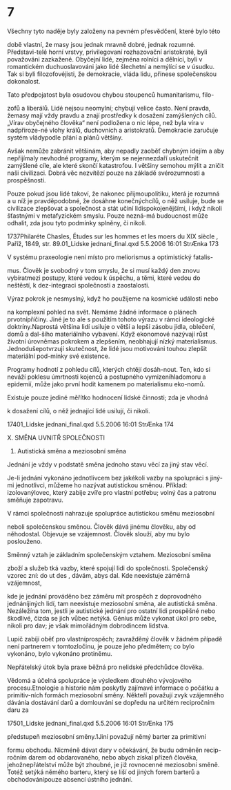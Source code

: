 # 7

Všechny tyto naděje byly založeny na pevném přesvědčení, které bylo této

době vlastní, že masy jsou jednak mravně dobré, jednak rozumné. Představi-telé horní vrstvy, privilegovaní rozhazovační aristokraté, byli považováni zazkažené. Obyčejní lidé, zejména rolníci a dělníci, byli v romantickém duchuoslavováni jako lidé šlechetní a nemýlící se v úsudku. Tak si byli filozofovéjisti, že demokracie, vláda lidu, přinese společenskou dokonalost.

Tato předpojatost byla osudovou chybou stoupenců humanitarismu, filo-

zofů a liberálů. Lidé nejsou neomylní; chybují velice často. Není pravda, žemasy mají vždy pravdu a znají prostředky k dosažení zamýšlených cílů. „Vírav obyčejného člověka“ není podložena o nic lépe, než byla víra v nadpřiroze-né vlohy králů, duchovních a aristokratů. Demokracie zaručuje systém vládypodle přání a plánů většiny.

Avšak nemůže zabránit většinám, aby nepadly zaoběť chybným idejím a aby nepřijímaly nevhodné programy, kterým se nejennezdaří uskutečnit zamýšlené cíle, ale které skončí katastrofou. I většiny semohou mýlit a zničit naši civilizaci. Dobrá věc nezvítězí pouze na základě svérozumnosti a prospěšnosti.

Pouze pokud jsou lidé takoví, že nakonec přijmoupolitiku, která je rozumná a u níž je pravděpodobné, že dosáhne konečnýchcílů, o něž usiluje, bude se civilizace zlepšovat a společnost a stát učiní lidispokojenějšími, i když nikoli šťastnými v metafyzickém smyslu. Pouze nezná-má budoucnost může odhalit, zda jsou tyto podmínky splněny, či nikoli.

1737Philaréte Chasles, Études sur les hommes et les moers du XIX siècle , Paříž, 1849, str. 89.01_Lidske jednani_final.qxd 5.5.2006 16:01 StrÆnka 173

V systému praxeologie není místo pro meliorismus a optimistický fatalis-

mus. Člověk je svobodný v tom smyslu, že si musí každý den znovu vybíratmezi postupy, které vedou k úspěchu, a těmi, které vedou do neštěstí, k dez-integraci společnosti a zaostalosti.

Výraz pokrok je nesmyslný, když ho použijeme na kosmické události nebo

na komplexní pohled na svět. Nemáme žádné informace o plánech prvotnípříčiny. Jiné je to ale s použitím tohoto výrazu v rámci ideologické doktríny.Naprostá většina lidí usiluje o větší a lepší zásobu jídla, oblečení, domů a dal-šího materiálního vybavení. Když ekonomové nazývají růst životní úrovněmas pokrokem a zlepšením, neobhajují nízký materialismus. Jednodušepotvrzují skutečnost, že lidé jsou motivováni touhou zlepšit materiální pod-mínky své existence.

Programy hodnotí z pohledu cílů, kterých chtějí dosáh-nout. Ten, kdo si neváží poklesu úmrtnosti kojenců a postupného vymizeníhladomoru a epidemií, může jako první hodit kamenem po materialismu eko-nomů.

Existuje pouze jediné měřítko hodnocení lidské činnosti; zda je vhodná

k dosažení cílů, o něž jednající lidé usilují, či nikoli.

17401_Lidske jednani_final.qxd 5.5.2006 16:01 StrÆnka 174

X. SMĚNA UVNITŘ SPOLEČNOSTI

1. Autistická směna a meziosobní směna

Jednání je vždy v podstatě směna jednoho stavu věcí za jiný stav věcí.

Je-li jednání vykonáno jednotlivcem bez jakékoli vazby na spolupráci s jiný-mi jednotlivci, můžeme ho nazývat autistickou směnou. Příklad: izolovanýlovec, který zabije zvíře pro vlastní potřebu; volný čas a patronu směňuje zapotravu.

V rámci společnosti nahrazuje spolupráce autistickou směnu meziosobní

neboli společenskou směnou. Člověk dává jinému člověku, aby od něhodostal. Objevuje se vzájemnost. Člověk slouží, aby mu bylo poslouženo.

Směnný vztah je základním společenským vztahem. Meziosobní směna

zboží a služeb tká vazby, které spojují lidi do společnosti. Společenský vzorec zní: do ut des , dávám, abys dal. Kde neexistuje záměrná vzájemnost,

kde je jednání prováděno bez záměru mít prospěch z doprovodného jednáníjiných lidí, tam neexistuje meziosobní směna, ale autistická směna. Nezáležína tom, jestli je autistické jednání pro ostatní lidi prospěšné nebo škodlivé, čizda se jich vůbec netýká. Génius může vykonat úkol pro sebe, nikoli pro dav; je však mimořádným dobrodincem lidstva.

Lupič zabíjí oběť pro vlastníprospěch; zavražděný člověk v žádném případě není partnerem v tomtozločinu, je pouze jeho předmětem; co bylo vykonáno, bylo vykonáno protiněmu.

Nepřátelský útok byla praxe běžná pro nelidské předchůdce člověka.

Vědomá a účelná spolupráce je výsledkem dlouhého vývojového procesu.Etnologie a historie nám poskytly zajímavé informace o počátku a primitiv-ních formách meziosobní směny. Někteří považují zvyk vzájemného dávánía dostávání darů a domlouvání se dopředu na určitém recipročním daru za

17501_Lidske jednani_final.qxd 5.5.2006 16:01 StrÆnka 175

předstupeň meziosobní směny.1Jiní považují němý barter za primitivní

formu obchodu. Nicméně dávat dary v očekávání, že budu odměněn recip-ročním darem od obdarovaného, nebo abych získal přízeň člověka, jehožnepřátelství může být zhoubné, je již rovnocenné meziosobní směně. Totéž setýká němého barteru, který se liší od jiných forem barterů a obchodovánípouze absencí ústního jednání.
